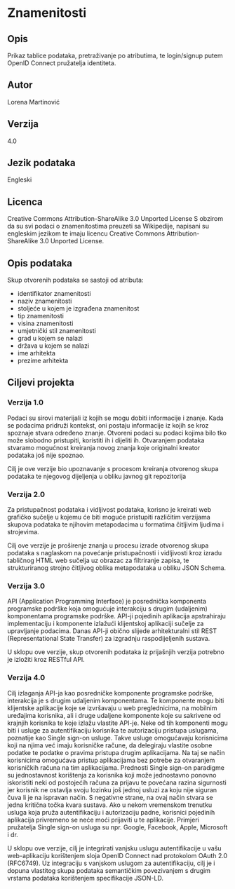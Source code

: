 # Znamenitosti





## Opis
Prikaz tablice podataka, pretraživanje po atributima, te login/signup putem OpenID Connect pružatelja identiteta.

## Autor
Lorena Martinović

## Verzija
4.0

## Jezik podataka
Engleski

## Licenca
Creative Commons Attribution-ShareAlike 3.0 Unported License
S obzirom da su svi podaci o znamenitostima preuzeti sa Wikipedije, napisani su engleskim jezikom te imaju licencu Creative Commons Attribution-ShareAlike 3.0 Unported License.

## Opis podataka
Skup otvorenih podataka se sastoji od atributa:

- identifikator znamenitosti
- naziv znamenitosti
- stoljeće u kojem je izgrađena znamenitost
- tip znamenitosti
- visina znamenitosti
- umjetnički stil znamenitosti
- grad u kojem se nalazi
- država u kojem se nalazi 
- ime arhitekta
- prezime arhitekta

## Ciljevi projekta
### Verzija 1.0
Podaci su sirovi materijali iz kojih se mogu dobiti informacije i znanje. Kada se podacima pridruži kontekst, oni postaju informacije iz kojih se kroz spoznaje stvara određeno znanje. Otvoreni podaci su podaci kojima bilo tko može slobodno pristupiti, koristiti ih i dijeliti ih. Otvaranjem podataka stvaramo mogućnost kreiranja novog znanja koje originalni kreator podataka još nije spoznao.

Cilj je ove verzije bio upoznavanje s procesom kreiranja otvorenog skupa podataka te njegovog dijeljenja u obliku javnog git repozitorija

### Verzija 2.0
Za pristupačnost podataka i vidljivost podataka, korisno je kreirati web grafičko sučelje u kojemu će biti moguće pristupiti različitim verzijama skupova podataka te njihovim metapodacima u formatima čitljivim ljudima i strojevima.

Cilj ove verzije je proširenje znanja u procesu izrade otvorenog skupa podataka s naglaskom na povećanje pristupačnosti i vidljivosti kroz izradu tabličnog HTML web sučelja uz obrazac za filtriranje zapisa, te strukturiranog strojno čitljivog oblika metapodataka u obliku JSON Schema.

### Verzija 3.0
API (Application Programming Interface) je posrednička komponenta programske podrške koja omogućuje interakciju s drugim (udaljenim) komponentama programske podrške. API-ji pojedinih aplikacija apstrahiraju implementaciju i komponente izlažući klijentskoj aplikaciji sučelje za upravljanje podacima. Danas API-ji obično slijede arhitekturalni stil REST (Representational State Transfer) za izgradnju raspodijeljenih sustava.

U sklopu ove verzije, skup otvorenih podataka iz prijašnjih verzija potrebno je izložiti kroz RESTful API. 

### Verzija 4.0
Cilj izlaganja API-ja kao posredničke komponente programske podrške, interakcija je s drugim udaljenim komponentama. Te komponente mogu biti klijentske aplikacije koje se izvršavaju u web preglednicima, na mobilnim uređajima korisnika, ali i druge udaljene komponente koje su sakrivene od krajnjih korisnika te koje izlažu vlastite API-je. Neke od tih komponenti mogu biti i usluge za autentifikaciju korisnika te autorizaciju pristupa uslugama, poznatije kao Single sign-on usluge. Takve usluge omogućavaju korisnicima koji na njima već imaju korisničke račune, da delegiraju vlastite osobne podatke te podatke o pravima pristupa drugim aplikacijama. Na taj se način korisnicima omogućava pristup aplikacijama bez potrebe za otvaranjem korisničkih računa na tim aplikacijama. Prednosti Single sign-on paradigme su jednostavnost korištenja za korisnika koji može jednostavno ponovno iskoristiti neki od postojećih računa za prijavu te povećana razina sigurnosti jer korisnik ne ostavlja svoju lozinku još jednoj usluzi za koju nije siguran čuva li je na ispravan način. S negativne strane, na ovaj način stvara se jedna kritična točka kvara sustava. Ako u nekom vremenskom trenutku usluga koja pruža autentifikaciju i autorizaciju padne, korisnici pojedinih aplikacija privremeno se neće moći prijaviti u te aplikacije. Primjeri pružatelja Single sign-on usluga su npr. Google, Facebook, Apple, Microsoft i dr. 

U sklopu ove verzije, cilj je integrirati vanjsku uslugu autentifikacije u vašu web-aplikaciju korištenjem sloja OpenID Connect nad protokolom OAuth 2.0 (RFC6749). Uz integraciju s vanjskom uslugom za autentifikaciju, cilj je i dopuna vlastitog skupa podataka semantičkim povezivanjem s drugim vrstama podataka korištenjem specifikacije JSON-LD.

